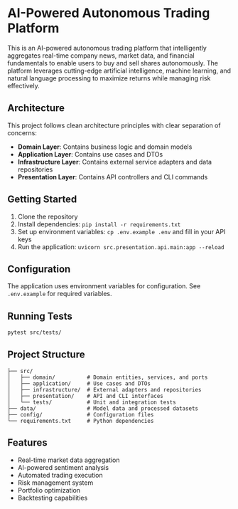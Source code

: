 # AI-Powered Autonomous Trading Platform

This is an AI-powered autonomous trading platform that intelligently aggregates real-time company news, market data, and financial fundamentals to enable users to buy and sell shares autonomously. The platform leverages cutting-edge artificial intelligence, machine learning, and natural language processing to maximize returns while managing risk effectively.

## Architecture

This project follows clean architecture principles with clear separation of concerns:

- **Domain Layer**: Contains business logic and domain models
- **Application Layer**: Contains use cases and DTOs
- **Infrastructure Layer**: Contains external service adapters and data repositories
- **Presentation Layer**: Contains API controllers and CLI commands

## Getting Started

1. Clone the repository
2. Install dependencies: `pip install -r requirements.txt`
3. Set up environment variables: `cp .env.example .env` and fill in your API keys
4. Run the application: `uvicorn src.presentation.api.main:app --reload`

## Configuration

The application uses environment variables for configuration. See `.env.example` for required variables.

## Running Tests

```bash
pytest src/tests/
```

## Project Structure

```
├── src/
│   ├── domain/          # Domain entities, services, and ports
│   ├── application/     # Use cases and DTOs
│   ├── infrastructure/  # External adapters and repositories
│   ├── presentation/    # API and CLI interfaces
│   └── tests/           # Unit and integration tests
├── data/                # Model data and processed datasets
├── config/              # Configuration files
└── requirements.txt     # Python dependencies
```

## Features

- Real-time market data aggregation
- AI-powered sentiment analysis
- Automated trading execution
- Risk management system
- Portfolio optimization
- Backtesting capabilities